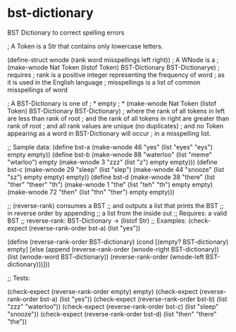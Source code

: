 # bst-dictionary
BST Dictionary to correct spelling errors


; A Token is a Str that contains only lowercase letters.

(define-struct wnode (rank word misspellings left right))
; A WNode is a
;	(make-wnode Nat Token (listof Token) BST-Dictionary BST-Dictionarye)
; requires
; rank is a positive integer representing the frequency of word
;	as it is used in the English language
; misspellings is a list of common misspellings of word

; A BST-Dictionary is one of
; * empty
; * (make-wnode Nat Token (listof Token) BST-Dictionary BST-Dictionary)
;	where the rank of all tokens in left are less than rank of root
;	and the rank of all tokens in right are greater than rank of root
;	and all rank values are unique (no duplicates)
;	and no Token appearing as a word in BST-Dictionary will occur
;	in a misspelling list. 


;; Sample data:
(define bst-a
  (make-wnode 46 "yes" (list "eyes" "eys") empty empty))
(define bst-b
  (make-wnode 88 "waterloo" (list "meme" "wtarloo") empty
	(make-wnode 3 "zzz" (list "z")
	empty
	empty)))
(define bst-c
  (make-wnode 29 "sleep" (list "slep")
	(make-wnode 44 "snooze" (list "sz")
	empty
	empty)
	empty))
(define bst-d
  (make-wnode 38 "there" (list "ther" "theer" "th")
	(make-wnode 1 "the" (list "teh" "th")
	empty
	empty)
	(make-wnode 72 "then" (list "thn" "ther")
	empty
	empty)))

;; (reverse-rank) consumes a BST
;; and outputs a list that prints the BST
;; in reverse order by appending
;; a list from the inside out
;; Requires: a valid BST
;; reverse-rank: BST-Dictionary -> (listof Str)
;; Examples:
(check-expect (reverse-rank-order bst-a) (list "yes"))

(define (reverse-rank-order BST-dictionary)
  (cond [(empty? BST-dictionary) empty]
	[else (append (reverse-rank-order (wnode-right BST-dictionary))
	(list (wnode-word BST-dictionary))
	(reverse-rank-order (wnode-left BST-dictionary)))]))

;; Tests:

(check-expect (reverse-rank-order empty) empty)
(check-expect (reverse-rank-order bst-a) (list "yes"))
(check-expect (reverse-rank-order bst-b) (list "zzz" "waterloo"))
(check-expect (reverse-rank-order bst-c) (list "sleep" "snooze"))
(check-expect (reverse-rank-order bst-d) (list "then" "there" "the"))

